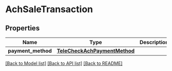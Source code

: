 # AchSaleTransaction

## Properties
Name | Type | Description | Notes
------------ | ------------- | ------------- | -------------
**payment_method** | [**TeleCheckAchPaymentMethod**](TeleCheckAchPaymentMethod.md) |  | 

[[Back to Model list]](../README.md#documentation-for-models) [[Back to API list]](../README.md#documentation-for-api-endpoints) [[Back to README]](../README.md)


